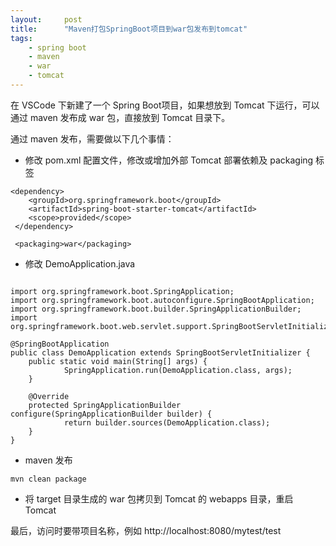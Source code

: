 ```yaml
---
layout:     post
title:      "Maven打包SpringBoot项目到war包发布到tomcat"
tags:
    - spring boot
    - maven
    - war
    - tomcat
---
```


在 VSCode 下新建了一个 Spring Boot项目，如果想放到 Tomcat 下运行，可以通过 maven 发布成 war 包，直接放到 Tomcat 目录下。

通过 maven 发布，需要做以下几个事情：

* 修改 pom.xml 配置文件，修改或增加外部 Tomcat 部署依赖及 packaging 标签
```
<dependency>
    <groupId>org.springframework.boot</groupId>
    <artifactId>spring-boot-starter-tomcat</artifactId>
    <scope>provided</scope>
 </dependency>

 <packaging>war</packaging>
```

* 修改 DemoApplication.java
<pre><code>
import org.springframework.boot.SpringApplication;
import org.springframework.boot.autoconfigure.SpringBootApplication;
import org.springframework.boot.builder.SpringApplicationBuilder;
import org.springframework.boot.web.servlet.support.SpringBootServletInitializer;

@SpringBootApplication
public class DemoApplication extends SpringBootServletInitializer {
    public static void main(String[] args) {
            SpringApplication.run(DemoApplication.class, args);
    }

    @Override
    protected SpringApplicationBuilder configure(SpringApplicationBuilder builder) {
            return builder.sources(DemoApplication.class);
    }
}
</code></pre>

* maven 发布
<pre><code>mvn clean package</code></pre>

* 将 target 目录生成的 war 包拷贝到 Tomcat 的 webapps 目录，重启 Tomcat

最后，访问时要带项目名称，例如 http://localhost:8080/mytest/test
